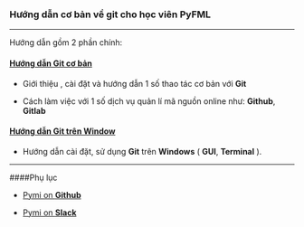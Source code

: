 ### Hướng dẫn cơ bản về git cho học viên PyFML

---

Hướng dẫn gồm 2 phần chính:

#### [__Hướng dẫn Git cơ bản__](introduction_to_git.md)

* Giới thiệu , cài đặt và hướng dẫn 1 số thao tác cơ bản với __Git__

* Cách làm việc với 1 số dịch vụ quản lí mã nguồn online như: __Github__, __Gitlab__

#### [__Hướng dẫn Git trên Window__](introduction_to_git_GUI.md)

* Hướng dẫn cài đặt, sử dụng __Git__ trên __Windows__ ( __GUI__, __Terminal__ ).

---

####Phụ lục

* [Pymi on __Github__](https://github.com/pymivn)

* [Pymi on __Slack__](https://pymi-slack.herokuapp.com/)
